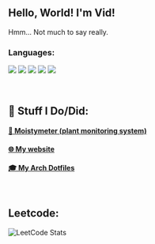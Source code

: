 ## **Hello, World! I'm Vid!**
Hmm... Not much to say really.
<br>
    
### Languages:
![](https://img.shields.io/badge/C%2B%2B-00599C?style=for-the-badge&logo=c%2B%2B&logoColor=white)
![](https://img.shields.io/badge/Python-3776AB?style=for-the-badge&logo=python&logoColor=white)
![](https://img.shields.io/badge/Lua-2C2D72?style=for-the-badge&logo=lua&logoColor=white)
![](https://img.shields.io/badge/C%23-239120?style=for-the-badge&logo=c-sharp&logoColor=white)
![](https://img.shields.io/badge/Shell_Script-121011?style=for-the-badge&logo=gnu-bash&logoColor=white)

<br>

## 🔧 Stuff I Do/Did:
#### [🌿 Moistymeter (plant monitoring system)](https://github.com/VidFurlan/Moistymeter)
#### [🌐 My website](https://github.com/VidFurlan/VidFurlan.github.io)
#### [🎓 My Arch Dotfiles](https://github.com/VidFurlan/Dotfiles)

<br>

## Leetcode:
![LeetCode Stats](https://leetcode.card.workers.dev/VidFurlan?theme=auto&font=baloo&extension=null)

<br><br>
